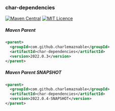 ### char-dependencies

[![Maven Central](https://maven-badges.herokuapp.com/maven-central/com.github.charlemaznable/char-dependencies/badge.svg)](https://maven-badges.herokuapp.com/maven-central/com.github.charlemaznable/char-dependencies/)
[![MIT Licence](https://badges.frapsoft.com/os/mit/mit.svg?v=103)](https://opensource.org/licenses/mit-license.php)

##### Maven Parent

```xml
<parent>
  <groupId>com.github.charlemaznable</groupId>
  <artifactId>char-dependencies</artifactId>
  <version>2022.0.3</version>
</parent>
```

##### Maven Parent SNAPSHOT

```xml
<parent>
  <groupId>com.github.charlemaznable</groupId>
  <artifactId>char-dependencies</artifactId>
  <version>2022.0.4-SNAPSHOT</version>
</parent>
```
